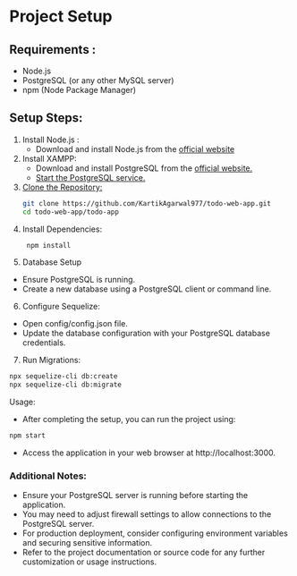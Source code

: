 # Project Setup

## Requirements : 
* Node.js
* PostgreSQL (or any other MySQL server)
* npm (Node Package Manager)

## Setup Steps:

1. Install Node.js :
   * Download and install Node.js from the <a href="https://nodejs.org/">official website</a>
2. Install XAMPP:
   * Download and install PostgreSQL from the <a href="https://www.postgresql.org/download/linux/ubuntu/">official website.
   * Start the PostgreSQL service.
3. Clone the Repository:
   ``` bash
   git clone https://github.com/KartikAgarwal977/todo-web-app.git
   cd todo-web-app/todo-app
   ```
4. Install Dependencies:
   ``` bash
    npm install
   ```
5. Database Setup
* Ensure PostgreSQL is running.
* Create a new database using a PostgreSQL client or command line.
6. Configure Sequelize:
* Open config/config.json file.
* Update the database configuration with your PostgreSQL database credentials.
7. Run Migrations:
```bash
npx sequelize-cli db:create
npx sequelize-cli db:migrate
```
Usage:

* After completing the setup, you can run the project using:
```bash
npm start
```
* Access the application in your web browser at http://localhost:3000.
### Additional Notes:

* Ensure your PostgreSQL server is running before starting the application.
* You may need to adjust firewall settings to allow connections to the PostgreSQL server.
* For production deployment, consider configuring environment variables and securing sensitive information.
* Refer to the project documentation or source code for any further customization or usage instructions.

